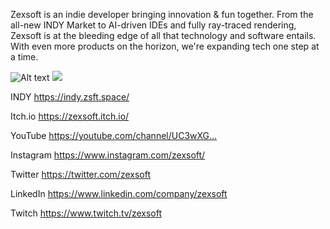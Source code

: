 Zexsoft is an indie developer bringing innovation & fun together. From the all-new INDY Market to AI-driven IDEs and fully ray-traced rendering, Zexsoft is at the bleeding edge of all that technology and software entails. With even more products on the horizon, we're expanding tech one step at a time.

![Alt text](Zexsoft)
<img src="https://zexsoft.eu/media/Logo.svg">

INDY       https://indy.zsft.space/

Itch.io    https://zexsoft.itch.io/

YouTube    https://youtube.com/channel/UC3wXG…

Instagram  https://www.instagram.com/zexsoft/

Twitter    https://twitter.com/zexsoft

LinkedIn   https://www.linkedin.com/company/zexsoft

Twitch     https://www.twitch.tv/zexsoft

<!---
zexsoft/zexsoft is a ✨ special ✨ repository because its `README.md` (this file) appears on your GitHub profile.
You can click the Preview link to take a look at your changes.
--->
